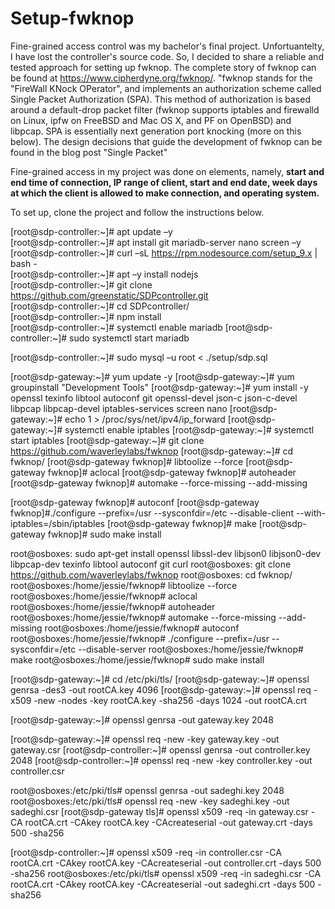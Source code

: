 # Setup-fwknop
Fine-grained access control was my bachelor's final project. Unfortuantelty, I have lost the controller's source code. So, I decided to share a reliable and tested approach for setting up fwknop.
The complete story of fwknop can be found at https://www.cipherdyne.org/fwknop/. 
"fwknop stands for the "FireWall KNock OPerator", and implements an authorization scheme called Single Packet Authorization (SPA). This method of authorization is based around a default-drop packet filter (fwknop supports iptables and firewalld on Linux, ipfw on FreeBSD and Mac OS X, and PF on OpenBSD) and libpcap. SPA is essentially next generation port knocking (more on this below). The design decisions that guide the development of fwknop can be found in the blog post "Single Packet"

Fine-grained access in my project was done on elements, namely, **start and end time of connection, IP range of client, start and end date, week days at which the client is allowed to make connection, and operating system.**

To set up, clone the project and follow the instructions below. 

[root@sdp-controller:~]# apt update –y  
[root@sdp-controller:~]# apt install git mariadb-server nano screen –y  
[root@sdp-controller:~]# curl –sL https://rpm.nodesource.com/setup_9.x | bash -  
[root@sdp-controller:~]# apt –y install nodejs  
[root@sdp-controller:~]# git clone https://github.com/greenstatic/SDPcontroller.git  
[root@sdp-controller:~]# cd SDPcontroller/  
[root@sdp-controller:~]# npm install  
[root@sdp-controller:~]# systemctl enable mariadb
[root@sdp-controller:~]# sudo systemctl start mariadb

[root@sdp-controller:~]# sudo mysql –u root < ./setup/sdp.sql

[root@sdp-gateway:~]# yum update -y
[root@sdp-gateway:~]# yum groupinstall "Development Tools"
[root@sdp-gateway:~]# yum install -y openssl texinfo libtool autoconf git openssl-devel json-c json-c-devel libpcap libpcap-devel iptables-services screen nano
[root@sdp-gateway:~]# echo 1 > /proc/sys/net/ipv4/ip_forward
[root@sdp-gateway:~]# systemctl enable iptables
[root@sdp-gateway:~]# systemctl start iptables
[root@sdp-gateway:~]# git clone https://github.com/waverleylabs/fwknop
[root@sdp-gateway:~]# cd fwknop/
[root@sdp-gateway fwknop]# libtoolize --force
[root@sdp-gateway fwknop]# aclocal
[root@sdp-gateway fwknop]# autoheader
[root@sdp-gateway fwknop]# automake --force-missing --add-missing

[root@sdp-gateway fwknop]# autoconf
[root@sdp-gateway fwknop]#./configure --prefix=/usr --sysconfdir=/etc --disable-client --with-iptables=/sbin/iptables
[root@sdp-gateway fwknop]# make
[root@sdp-gateway fwknop]# sudo make install


root@osboxes: sudo apt-get install openssl libssl-dev libjson0 libjson0-dev libpcap-dev texinfo libtool autoconf git curl
root@osboxes: git clone https://github.com/waverleylabs/fwknop
root@osboxes: cd fwknop/
root@osboxes:/home/jessie/fwknop# libtoolize --force
root@osboxes:/home/jessie/fwknop# aclocal
root@osboxes:/home/jessie/fwknop# autoheader
root@osboxes:/home/jessie/fwknop# automake --force-missing --add-missing
root@osboxes:/home/jessie/fwknop# autoconf
root@osboxes:/home/jessie/fwknop# ./configure --prefix=/usr --sysconfdir=/etc --disable-server
root@osboxes:/home/jessie/fwknop# make
root@osboxes:/home/jessie/fwknop# sudo make install


[root@sdp-gateway:~]# cd /etc/pki/tls/
[root@sdp-gateway:~]# openssl genrsa -des3 -out rootCA.key 4096
[root@sdp-gateway:~]# openssl req -x509 -new -nodes -key rootCA.key -sha256 -days 1024 -out rootCA.crt

[root@sdp-gateway:~]# openssl genrsa -out gateway.key 2048

[root@sdp-gateway:~]# openssl req -new -key gateway.key -out gateway.csr
[root@sdp-controller:~]# openssl genrsa -out controller.key 2048
[root@sdp-controller:~]# openssl req -new -key controller.key -out controller.csr

root@osboxes:/etc/pki/tls# openssl genrsa -out sadeghi.key 2048
root@osboxes:/etc/pki/tls# openssl req -new -key sadeghi.key -out sadeghi.csr
[root@sdp-gateway tls]# openssl x509 -req -in gateway.csr -CA rootCA.crt -CAkey rootCA.key -CAcreateserial -out gateway.crt -days 500 -sha256

[root@sdp-controller:~]# openssl x509 -req -in controller.csr -CA rootCA.crt -CAkey rootCA.key -CAcreateserial -out controller.crt -days 500 -sha256
root@osboxes:/etc/pki/tls# openssl x509 -req -in sadeghi.csr -CA rootCA.crt -CAkey rootCA.key -CAcreateserial -out sadeghi.crt -days 500 -sha256

